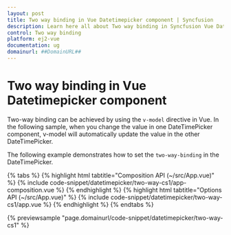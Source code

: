 ```yaml
---
layout: post
title: Two way binding in Vue Datetimepicker component | Syncfusion
description: Learn here all about Two way binding in Syncfusion Vue Datetimepicker component of Syncfusion Essential JS 2 and more.
control: Two way binding 
platform: ej2-vue
documentation: ug
domainurl: ##DomainURL##
---
```


# Two way binding in Vue Datetimepicker component

Two-way binding can be achieved by using the `v-model` directive in Vue. In the following sample, when you change the value in one DateTimePicker component, v-model will automatically update the value in the other DateTimePicker.

The following example demonstrates how to set the `two-way-binding` in the DateTimePicker.

{% tabs %}
{% highlight html tabtitle="Composition API (~/src/App.vue)" %}
{% include code-snippet/datetimepicker/two-way-cs1/app-composition.vue %}
{% endhighlight %}
{% highlight html tabtitle="Options API (~/src/App.vue)" %}
{% include code-snippet/datetimepicker/two-way-cs1/app.vue %}
{% endhighlight %}
{% endtabs %}
        
{% previewsample "page.domainurl/code-snippet/datetimepicker/two-way-cs1" %}